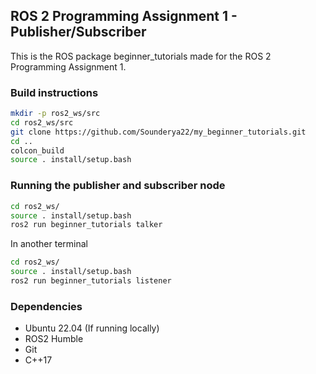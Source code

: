## ROS 2 Programming Assignment 1 - Publisher/Subscriber

This is the ROS package beginner_tutorials made for the ROS 2 Programming Assignment 1. 

### Build instructions

```bash
mkdir -p ros2_ws/src
cd ros2_ws/src
git clone https://github.com/Sounderya22/my_beginner_tutorials.git
cd ..
colcon_build
source . install/setup.bash
```

### Running the publisher and subscriber node

```bash
cd ros2_ws/
source . install/setup.bash
ros2 run beginner_tutorials talker
```
In another terminal

```bash
cd ros2_ws/
source . install/setup.bash
ros2 run beginner_tutorials listener
```

### Dependencies

- Ubuntu 22.04 (If running locally)
- ROS2 Humble
- Git
- C++17


